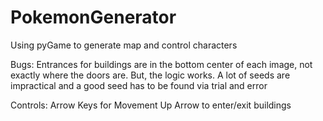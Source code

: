# PokemonGenerator
Using pyGame to generate map and control characters

Bugs: Entrances for buildings are in the bottom center of each image, not exactly where the doors are. But, the logic works. A lot of seeds are impractical and a good seed has to be found via trial and error

Controls: Arrow Keys for Movement Up Arrow to enter/exit buildings



